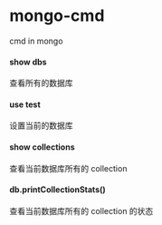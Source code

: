 # mongo-cmd
cmd in mongo


#### show dbs

查看所有的数据库

#### use test

设置当前的数据库

#### show collections

查看当前数据库所有的 collection

#### db.printCollectionStats()

查看当前数据库所有的 collection 的状态